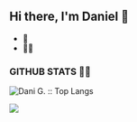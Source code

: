 ## Hi there, I'm Daniel 👋




- 🚀
- 🐱‍💻 



###  GITHUB STATS 🐱‍👤



<p><img src="https://github-readme-stats.vercel.app/api/top-langs/?username=danielgdiaz&langs_count=9&theme=buefy&layout=compact" alt="Dani G. :: Top Langs" />


 
 
 ![](https://komarev.com/ghpvc/?username=danielgdiaz&color=blueviolet)
